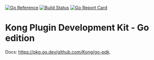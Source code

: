 [![Go Reference](https://pkg.go.dev/badge/github.com/kong/go-pdk?status.svg)](https://pkg.go.dev/github.com/kong/go-pdk)
[![Build Status][badge-travis-image]][badge-travis-url]
[![Go Report Card](https://goreportcard.com/badge/github.com/kong/go-pdk)](https://goreportcard.com/report/github.com/kong/go-pdk) 

# Kong Plugin Development Kit - Go edition

Docs: https://pkg.go.dev/github.com/Kong/go-pdk.

[badge-travis-url]: https://travis-ci.com/Kong/go-pdk/branches
[badge-travis-image]: https://travis-ci.com/Kong/go-pdk.svg?branch=master
